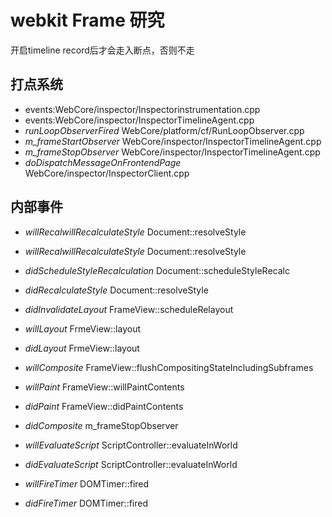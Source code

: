 webkit Frame 研究
====
开启timeline record后才会走入断点，否则不走

打点系统
-------
* events:WebCore/inspector/Inspectorinstrumentation.cpp
* events:WebCore/inspector/InspectorTimelineAgent.cpp
* *runLoopObserverFired* WebCore/platform/cf/RunLoopObserver.cpp
* *m_frameStartObserver* WebCore/inspector/InspectorTimelineAgent.cpp
* *m_frameStopObserver* WebCore/inspector/InspectorTimelineAgent.cpp
* *doDispatchMessageOnFrontendPage* WebCore/inspector/InspectorClient.cpp


内部事件
------
* *willRecalwillRecalculateStyle* Document::resolveStyle   
* *willRecalwillRecalculateStyle* Document::resolveStyle   
* *didScheduleStyleRecalculation* Document::scheduleStyleRecalc 
* *didRecalculateStyle* Document::resolveStyle 
* *didInvalidateLayout* FrameView::scheduleRelayout 
* *willLayout* FrmeView::layout 
* *didLayout* FrmeView::layout 
* *willComposite* FrameView::flushCompositingStateIncludingSubframes 
* *willPaint* FrameView::willPaintContents 
* *didPaint* FrameView::didPaintContents 
* *didComposite* m_frameStopObserver


* *willEvaluateScript* ScriptController::evaluateInWorld 
* *didEvaluateScript* ScriptController::evaluateInWorld 
* *willFireTimer* DOMTimer::fired 
* *didFireTimer* DOMTimer::fired 
